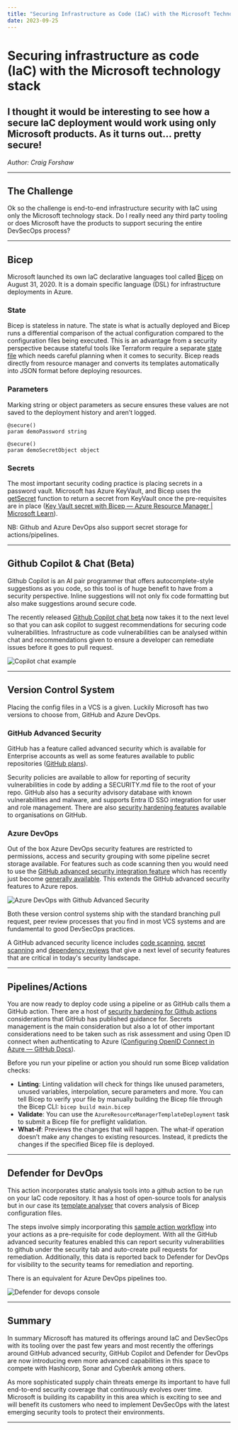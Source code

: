 ```yaml
---
title: "Securing Infrastructure as Code (IaC) with the Microsoft Technology Stack"
date: 2023-09-25
---
```


# Securing infrastructure as code (IaC) with the Microsoft technology stack

## I thought it would be interesting to see how a secure IaC deployment would work using only Microsoft products. As it turns out... pretty secure!

*Author: Craig Forshaw*

---

## The Challenge

Ok so the challenge is end-to-end infrastructure security with IaC using only the Microsoft technology stack. Do I really need any third party tooling or does Microsoft have the products to support securing the entire DevSecOps process?

---

## Bicep

Microsoft launched its own IaC declarative languages tool called [Bicep](https://learn.microsoft.com/en-us/azure/azure-resource-manager/bicep/overview?tabs=bicep) on August 31, 2020. It is a domain specific language (DSL) for infrastructure deployments in Azure.

### State

Bicep is stateless in nature. The state is what is actually deployed and Bicep runs a differential comparison of the actual configuration compared to the configuration files being executed. This is an advantage from a security perspective because stateful tools like Terraform require a separate [state file](https://developer.hashicorp.com/terraform/language/state) which needs careful planning when it comes to security. Bicep reads directly from resource manager and converts its templates automatically into JSON format before deploying resources.

### Parameters

Marking string or object parameters as secure ensures these values are not saved to the deployment history and aren’t logged.

```bicep
@secure()
param demoPassword string

@secure()
param demoSecretObject object
```

### Secrets

The most important security coding practice is placing secrets in a password vault. Microsoft has Azure KeyVault, and Bicep uses the [getSecret](https://learn.microsoft.com/en-us/azure/azure-resource-manager/bicep/bicep-functions-resource#getsecret) function to return a secret from KeyVault once the pre-requisites are in place ([Key Vault secret with Bicep — Azure Resource Manager | Microsoft Learn](https://learn.microsoft.com/en-us/azure/azure-resource-manager/bicep/key-vault-parameter?tabs=azure-cli)).

NB: Github and Azure DevOps also support secret storage for actions/pipelines.

---

## Github Copilot & Chat (Beta)

Github Copilot is an AI pair programmer that offers autocomplete-style suggestions as you code, so this tool is of huge benefit to have from a security perspective. Inline suggestions will not only fix code formatting but also make suggestions around secure code.

The recently released [Github Copilot chat beta](https://docs.github.com/en/copilot/getting-started-with-github-copilot) now takes it to the next level so that you can ask copilot to suggest recommendations for securing code vulnerabilities. Infrastructure as code vulnerabilities can be analysed within chat and recommendations given to ensure a developer can remediate issues before it goes to pull request.

![Copilot chat example](/assets/iac-security-1.png)

---

## Version Control System

Placing the config files in a VCS is a given. Luckily Microsoft has two versions to choose from, GitHub and Azure DevOps.

### GitHub Advanced Security

GitHub has a feature called advanced security which is available for Enterprise accounts as well as some features available to public repositories ([GitHub plans](https://docs.github.com/en/get-started/learning-about-github/githubs-plans)).

Security policies are available to allow for reporting of security vulnerabilities in code by adding a SECURITY.md file to the root of your repo. GitHub also has a security advisory database with known vulnerabilities and malware, and supports Entra ID SSO integration for user and role management. There are also [security hardening features](https://docs.github.com/en/organizations/keeping-your-organization-secure) available to organisations on GitHub.

### Azure DevOps

Out of the box Azure DevOps security features are restricted to permissions, access and security grouping with some pipeline secret storage available. For features such as code scanning then you would need to use the [GitHub advanced security integration feature](https://learn.microsoft.com/en-us/azure/devops/repos/security/configure-github-advanced-security-features?view=azure-devops&tabs=yaml) which has recently just become [generally available](https://devblogs.microsoft.com/devops/now-generally-available-github-advanced-security-for-azure-devops-is-ready-for-you-to-use/). This extends the GitHub advanced security features to Azure repos.

![Azure DevOps with Github Advanced Security](/assets/iac-security-2.png)

Both these version control systems ship with the standard branching pull request, peer review processes that you find in most VCS systems and are fundamental to good DevSecOps practices.

A GitHub advanced security licence includes [code scanning](https://docs.github.com/en/code-security/code-scanning/introduction-to-code-scanning/about-code-scanning), [secret scanning](https://docs.github.com/en/code-security/secret-scanning/about-secret-scanning) and [dependency reviews](https://docs.github.com/en/code-security/supply-chain-security/understanding-your-software-supply-chain/about-dependency-review) that give a next level of security features that are critical in today's security landscape.

---

## Pipelines/Actions

You are now ready to deploy code using a pipeline or as GitHub calls them a GitHub action. There are a host of [security hardening for Github actions](https://docs.github.com/en/actions/security-guides/security-hardening-for-github-actions) considerations that GitHub has published guidance for. Secrets management is the main consideration but also a lot of other important considerations need to be taken such as risk assessment and using Open ID connect when authenticating to Azure ([Configuring OpenID Connect in Azure — GitHub Docs](https://docs.github.com/en/actions/deployment/security-hardening-your-deployments/configuring-openid-connect-in-azure)).

Before you run your pipeline or action you should run some Bicep validation checks:

- **Linting**: Linting validation will check for things like unused parameters, unused variables, interpolation, secure parameters and more. You can tell Bicep to verify your file by manually building the Bicep file through the Bicep CLI: `bicep build main.bicep`
- **Validate**: You can use the `AzureResourceManagerTemplateDeployment` task to submit a Bicep file for preflight validation.
- **What-if**: Previews the changes that will happen. The what-if operation doesn’t make any changes to existing resources. Instead, it predicts the changes if the specified Bicep file is deployed.

---

## Defender for DevOps

This action incorporates static analysis tools into a github action to be run on your IaC code repository. It has a host of open-source tools for analysis but in our case its [template analyser](https://github.com/Azure/template-analyzer) that covers analysis of Bicep configuration files.

The steps involve simply incorporating this [sample action workflow](https://github.com/microsoft/security-devops-action/blob/main/.github/workflows/sample-workflow.yml) into your actions as a pre-requisite for code deployment. With all the GitHub advanced security features enabled this can report security vulnerabilities to github under the security tab and auto-create pull requests for remediation. Additionally, this data is reported back to Defender for DevOps for visibility to the security teams for remediation and reporting.

There is an equivalent for Azure DevOps pipelines too.

![Defender for devops console](/assets/iac-security-3.png)

---

## Summary

In summary Microsoft has matured its offerings around IaC and DevSecOps with its tooling over the past few years and most recently the offerings around GitHub advanced security, GitHub Copilot and Defender for DevOps are now introducing even more advanced capabilities in this space to compete with Hashicorp, Sonar and CyberArk among others.

As more sophisticated supply chain threats emerge its important to have full end-to-end security coverage that continuously evolves over time. Microsoft is building its capability in this area which is exciting to see and will benefit its customers who need to implement DevSecOps with the latest emerging security tools to protect their environments.

---
